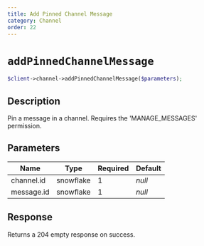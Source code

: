```yaml
---
title: Add Pinned Channel Message
category: Channel
order: 22
---
```


# `addPinnedChannelMessage`

```php
$client->channel->addPinnedChannelMessage($parameters);
```

## Description

Pin a message in a channel. Requires the &#039;MANAGE_MESSAGES&#039; permission.

## Parameters


Name | Type | Required | Default
--- | --- | --- | ---
channel.id | snowflake | 1 | *null*
message.id | snowflake | 1 | *null*

## Response

Returns a 204 empty response on success.

